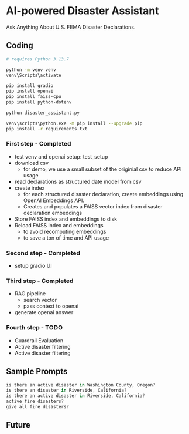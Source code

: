 #  AI-powered Disaster Assistant

Ask Anything About U.S. FEMA Disaster Declarations.

## Coding
```bash
# requires Python 3.13.7

python -m venv venv
venv\Scripts\activate 

pip install gradio
pip install openai
pip install faiss-cpu
pip install python-dotenv

python disaster_assistant.py

venv\scripts\python.exe -m pip install --upgrade pip
pip install -r requirements.txt
```

### First step - Completed
- test venv and openai setup: test_setup
- download csv
    - for demo, we use a small subset of the originial csv to reduce API usage
- read declarations as structured date model from csv
- create index
    - for each structured disaster declaration, create embeddings using OpenAI Embeddings API.
    - Creates and populates a FAISS vector index from disaster declaration embeddings
- Store FAISS index and embeddings to disk
- Reload FAISS index and embeddings 
    - to avoid recomputing embeddings
    - to save a ton of time and API usage

### Second step - Completed
- setup gradio UI

### Third step - Completed
- RAG pipeline
    - search vector
    - pass context to openai
- generate openai answer

### Fourth step - TODO
- Guardrail Evaluation
- Active disaster filtering
- Active disaster filtering

## Sample Prompts
```js
is there an active disaster in Washington County, Oregon? 
is there an disaster in Riverside, California? 
is there an active disaster in Riverside, California?
active fire disasters? 
give all fire disasters?
```

## Future
